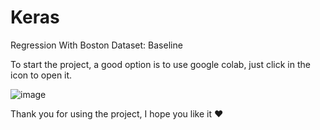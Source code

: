 # Keras

Regression With Boston Dataset: Baseline

To start the project, a good option is to use google colab, just click in the icon to open it.

![image](https://user-images.githubusercontent.com/43274864/117855612-06c3d000-b261-11eb-86b8-09ffebe65ce1.png)

Thank you for using the project, I hope you like it ❤
